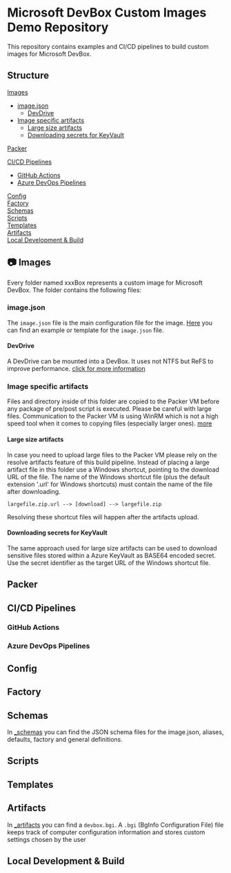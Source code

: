 # Microsoft DevBox Custom Images Demo Repository

This repository contains examples and CI/CD pipelines to build custom images for Microsoft DevBox.

## Structure

[Images](#-images)
- [image.json](#imagejson)
    - [DevDrive](#devdrive)
- [Image specific artifacts](#image-specific-artifacts)
  - [Large size artifacts](#large-size-artifacts)
  - [Downloading secrets for KeyVault](#downloading-secrets-for-keyvault)

[Packer](#packer)

[CI/CD Pipelines](#cicd-pipelines)
- [GitHub Actions](#github-actions)
- [Azure DevOps Pipelines](#azure-devops-pipelines)

[Config](#config)  
[Factory](#factory)  
[Schemas](#schemas)  
[Scripts](#scripts)  
[Templates](#templates)  
[Artifacts](#artifacts)  
[Local Development & Build](#local-development--build)


## 📷 Images

Every folder named xxxBox represents a custom image for Microsoft DevBox. The folder contains the following files:

### image.json
The `image.json` file is the main configuration file for the image. [Here](./TemplateBox/image.json) you can find an example or template for the `image.json` file.

#### DevDrive
A DevDrive can be mounted into a DevBox. It uses not NTFS but ReFS to improve performance. [click for more information](https://devblogs.microsoft.com/visualstudio/devdrive/)

### Image specific artifacts

Files and directory inside of this folder are copied to the Packer VM before any package of pre/post script is executed.
Please be careful with large files. Communication to the Packer VM is using WinRM which is not a high speed tool when it comes to copying files (especially larger ones). [more](https://developer.hashicorp.com/packer/docs/provisioners/file#slowness-when-transferring-large-files-over-winrm)

#### Large size artifacts

In case you need to upload large files to the Packer VM please rely on the resolve artifacts feature of this build pipeline. Instead of placing a large artifact file in this folder use a Windows shortcut, pointing to the download URL of the file. The name of the Windows shortcut file (plus the default extension '.url' for Windows shortcuts) must contain the name of the file after downloading.

```
largefile.zip.url --> [download] --> largefile.zip
```

Resolving these shortcut files will happen after the artifacts upload.

#### Downloading secrets for KeyVault

The same approach used for large size artifacts can be used to download sensitive files stored within a Azure KeyVault as BASE64 encoded secret. Use the secret identifier as the target URL of the Windows shortcut file.

## Packer

## CI/CD Pipelines
### GitHub Actions
### Azure DevOps Pipelines

## Config

## Factory

## Schemas
In [_schemas](./_schemas/) you can find the JSON schema files for the image.json, aliases, defaults, factory and general definitions.

## Scripts

## Templates

## Artifacts
In [_artifacts](./_artifacts/) you can find a `devbox.bgi`. A `.bgi` (BgInfo Configuration File) file keeps track of computer configuration information and stores custom settings chosen by the user

## Local Development & Build



